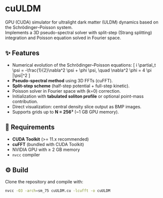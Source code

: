 # cuULDM

GPU (CUDA) simulator for ultralight dark matter (ULDM) dynamics based on the Schrödinger–Poisson system.  
Implements a 3D pseudo-spectral solver with split-step (Strang splitting) integration and Poisson equation solved in Fourier space.

## ✨ Features

- Numerical evolution of the Schrödinger–Poisson equations:
  \[
    i \partial_t \psi = -\frac{1}{2}\nabla^2 \psi + \phi \psi, \quad \nabla^2 \phi = 4 \pi |\psi|^2
  \]
- **Pseudo-spectral method** using 3D FFTs (cuFFT).  
- **Split-step scheme** (half-step potential + full-step kinetic).  
- Poisson solver in Fourier space with \(k=0\) correction.  
- Initialization with **tabulated soliton profile** or optional point-mass contribution.  
- Direct visualization: central density slice output as BMP images.  
- Supports grids up to **N = 256³** (~1 GB GPU memory).  

## 🚀 Requirements

- **CUDA Toolkit** (>= 11.x recommended)  
- **cuFFT** (bundled with CUDA Toolkit)  
- NVIDIA GPU with ≥ 2 GB memory  
- `nvcc` compiler  

## ⚙️ Build

Clone the repository and compile with:

```bash
nvcc -O3 -arch=sm_75 cuULDM.cu -lcufft -o cuULDM
